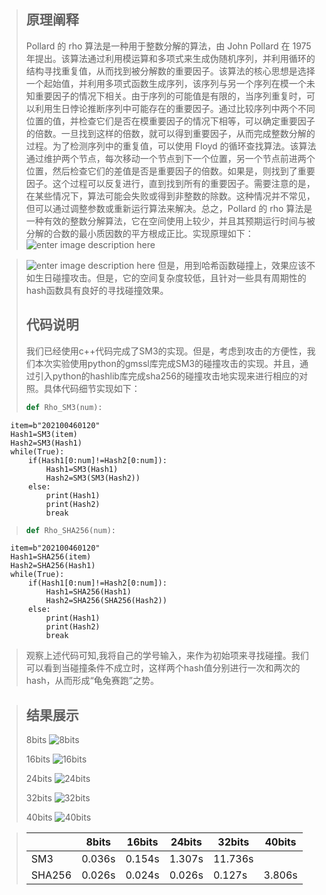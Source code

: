 > ## 原理阐释
> Pollard 的 rho 算法是一种用于整数分解的算法，由 John Pollard 在 1975 年提出。该算法通过利用模运算和多项式来生成伪随机序列，并利用循环的结构寻找重复值，从而找到被分解数的重要因子。该算法的核心思想是选择一个起始值，并利用多项式函数生成序列，该序列与另一个序列在模一个未知重要因子的情况下相关。由于序列的可能值是有限的，当序列重复时，可以利用生日悖论推断序列中可能存在的重要因子。通过比较序列中两个不同位置的值，并检查它们是否在模重要因子的情况下相等，可以确定重要因子的倍数。一旦找到这样的倍数，就可以得到重要因子，从而完成整数分解的过程。为了检测序列中的重复值，可以使用 Floyd 的循环查找算法。该算法通过维护两个节点，每次移动一个节点到下一个位置，另一个节点前进两个位置，然后检查它们的差值是否是重要因子的倍数。如果是，则找到了重要因子。这个过程可以反复进行，直到找到所有的重要因子。需要注意的是，在某些情况下，算法可能会失败或得到非整数的除数。这种情况并不常见，但可以通过调整参数或重新运行算法来解决。总之，Pollard 的 rho 算法是一种有效的整数分解算法，它在空间使用上较少，并且其预期运行时间与被分解的合数的最小质因数的平方根成正比。实现原理如下：
>![enter image description here](1.webp.jpg)


>
>![enter image description here](2.webp.jpg)
>但是，用到哈希函数碰撞上，效果应该不如生日碰撞攻击。但是，它的空间复杂度较低，且针对一些具有周期性的hash函数具有良好的寻找碰撞效果。
> ## 代码说明
> 我们已经使用c++代码完成了SM3的实现。但是，考虑到攻击的方便性，我们本次实验使用python的gmssl库完成SM3的碰撞攻击的实现。并且，通过引入python的hashlib库完成sha256的碰撞攻击地实现来进行相应的对照。具体代码细节实现如下：
> 
>    ```python
>    def Rho_SM3(num):
      item=b"202100460120"
      Hash1=SM3(item)
      Hash2=SM3(Hash1)
      while(True):
          if(Hash1[0:num]!=Hash2[0:num]):
              Hash1=SM3(Hash1)
              Hash2=SM3(SM3(Hash2))
          else:
              print(Hash1)
              print(Hash2)
              break
> ``` python
> def Rho_SHA256(num):
      item=b"202100460120"
      Hash1=SHA256(item)
      Hash2=SHA256(Hash1)
      while(True):
          if(Hash1[0:num]!=Hash2[0:num]):
              Hash1=SHA256(Hash1)
              Hash2=SHA256(SHA256(Hash2))
          else:
              print(Hash1)
              print(Hash2)
              break

>
>
>观察上述代码可知,我将自己的学号输入，来作为初始项来寻找碰撞。我们可以看到当碰撞条件不成立时，这样两个hash值分别进行一次和两次的hash，从而形成“龟兔赛跑”之势。


>## 结果展示
>8bits
>![8bits](8bits.png)
>
>16bits
>![16bits](16bits.png)
>
>24bits
>![24bits](24bits.png)
>
>32bits
>![32bits](32bits.png)
>
>40bits
>![40bits](40bits.png)


>|        | 8bits  | 16bits | 24bits | 32bits | 40bits |
>|--------|--------|--------|--------|--------|--------|
>| SM3    | 0.036s | 0.154s | 1.307s | 11.736s|        |
>| SHA256 | 0.026s | 0.024s | 0.026s | 0.127s | 3.806s |
>
